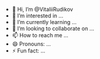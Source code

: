 - 👋 Hi, I’m @VitaliiRudikov
- 👀 I’m interested in ...
- 🌱 I’m currently learning ...
- 💞️ I’m looking to collaborate on ...
- 📫 How to reach me ...
- 😄 Pronouns: ...
- ⚡ Fun fact: ...

<!---
VitaliiRudikov/VitaliiRudikov is a ✨ special ✨ repository because its `README.md` (this file) appears on your GitHub profile.
You can click the Preview link to take a look at your changes.
--->
